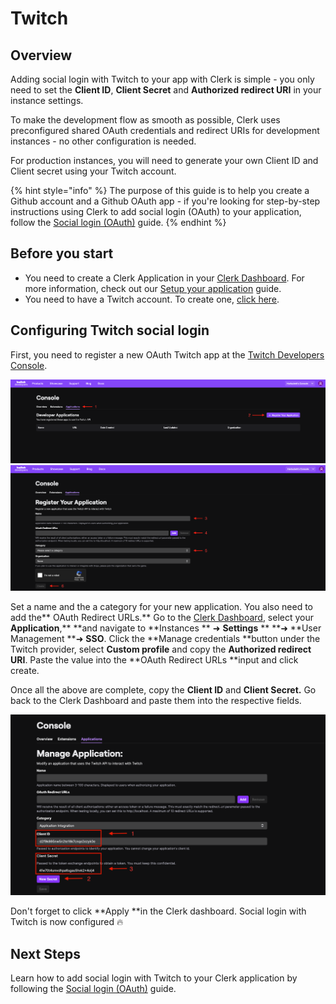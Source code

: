 # Twitch

## Overview

Adding social login with Twitch to your app with Clerk is simple -  you only need to set the **Client ID**, **Client Secret** and **Authorized redirect URI** in your instance settings.

To make the development flow as smooth as possible, Clerk uses preconfigured shared OAuth credentials and redirect URIs for development instances - no other configuration is needed.&#x20;

For production instances, you will need to generate your own Client ID and Client secret using your Twitch account.

{% hint style="info" %}
The purpose of this guide is to help you create a Github account and a Github OAuth app - if you're looking for step-by-step instructions using Clerk to add social login (OAuth) to your application, follow the [Social login (OAuth)](../../popular-guides/social-login-oauth.md) guide.
{% endhint %}

## Before you start

* You need to create a Clerk Application in your [Clerk Dashboard](https://dashboard.clerk.dev). For more information, check out our [Setup your application](../../popular-guides/setup-your-application.md) guide.
* You need to have a Twitch account. To create one, [click here](https://www.twitch.tv).

## Configuring Twitch social login

First, you need to register a new OAuth Twitch app at the [Twitch Developers Console](https://dev.twitch.tv/console).

![](../../.gitbook/assets/twitch-create-oauth-app-1.png) ![Creating an OAuth Twitch app](../../.gitbook/assets/twitch-create-oauth-app-2.png)

Set a name and the a category for your new application. You also need to add the** OAuth Redirect URLs.** Go to the [Clerk Dashboard](https://dashboard.clerk.dev), select your **Application**,** **and navigate to **Instances ** ➜  **Settings** ** **➜  **User Management **➜ **SSO**.  Click the **Manage credentials **button under the Twitch provider, select **Custom profile** and copy the **Authorized redirect URI**. Paste the value into the **OAuth Redirect URLs **input and click create.

Once all the above are complete, copy the **Client ID** and **Client Secret.** Go back to the Clerk Dashboard and paste them into the respective fields.

![](../../.gitbook/assets/twitch-credentials.png)

Don't forget to click **Apply **in the Clerk dashboard. Social login with Twitch is now configured 🔥&#x20;

## Next Steps

Learn how to add social login with Twitch to your Clerk application by following the [Social login (OAuth)](../../popular-guides/social-login-oauth.md) guide.
